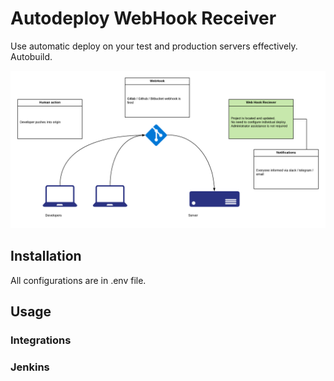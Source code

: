 # Autodeploy WebHook Receiver

Use automatic deploy on your test and production servers effectively.
Autobuild.


![MacDown Screenshot](https://github.com/drmax24/autodeploy-webhook-receiver/blob/master/docs/Intro%20Diagram.png?raw=true)

## Installation
All configurations are in .env file.


## Usage


### Integrations


### Jenkins

